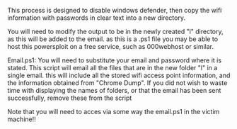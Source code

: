 This process is designed to disable windows defender, 
then copy the wifi information with passwords in clear text into a new directory.

You will need to modify the output to be in the newly created "l" directory, 
as this will be added to the email. 
as this is a .ps1 file you may be able to host this powersploit on a free service,
such as 000webhost or similar.

Email.ps1:
You will need to substitute your email and password where it is stated.
This script will email all the files that are in the new folder "l" in a single email. 
this will include all the stored wifi access point information, and the information obtained from "Chrome Dump". 
If you did not wish to waste time with displaying the names of folders, or that the email has been sent successfully, remove these from the script

Note that you will need to acces via some way the email.ps1 in the victim machine!!
